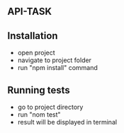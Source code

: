 ## API-TASK

## Installation

  - open project
  - navigate to project folder
  - run "npm install" command
  
 
 ## Running tests
   
   - go to project directory
   - run "nom test"
   - result will be displayed in terminal

